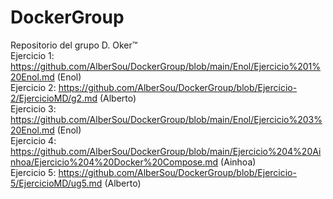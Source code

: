 # DockerGroup
Repositorio del grupo D. Oker™ <br>
Ejercicio 1: https://github.com/AlberSou/DockerGroup/blob/main/Enol/Ejercicio%201%20Enol.md (Enol) <br>
Ejercicio 2: https://github.com/AlberSou/DockerGroup/blob/Ejercicio-2/EjercicioMD/g2.md (Alberto) <br>
Ejercicio 3: https://github.com/AlberSou/DockerGroup/blob/main/Enol/Ejercicio%203%20Enol.md (Enol) <br> 
Ejercicio 4: https://github.com/AlberSou/DockerGroup/blob/main/Ejercicio%204%20Ainhoa/Ejercicio%204%20Docker%20Compose.md (Ainhoa) <br>
Ejercicio 5: https://github.com/AlberSou/DockerGroup/blob/Ejercicio-5/EjercicioMD/ug5.md (Alberto)
